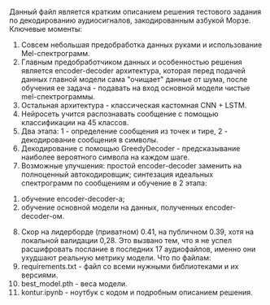 Данный файл является кратким описанием решения тестового задания по декодированию аудиосигналов, закодированным азбукой Морзе.
Ключевые моменты:
1. Совсем небольшая предобработка данных руками и использование Mel-спектрограмм.
2. Главным предобработчиком данных и особенностью решения является encoder-decoder архитектура, которая перед подачей данных главной модели сама "очищает"
данные от шума, после обучения ее задача - подавать на вход основной модели чистые mel-спектрограммы.
3. Остальная архитектура - классическая кастомная CNN + LSTM. 
4. Нейросеть учится распознавать сообщение с помощью классификации на 45 классов.
5. Два этапа: 1 - определение сообщения из точек и тире, 2 - декодирование сообщения в символы.
6. Декодирование с помощью GreedyDecoder - предсказывание наиболее вероятного символа на каждом шаге.
7. Возможные улучшения: простой encoder-decoder заменить на полноценный автокодировщик; синтезация идеальных спектрограмм по сообщениям и обучение в 2 этапа:
1) обучение encoder-decoder-а; 
2) обучение основной модели на данных, полученных encoder-decoder-ом.
8. Скор на лидерборде (приватном) 0.41, на публичном 0.39, хотя на локальной валидации 0,28. Это вызвано тем, что я не успел расшифровать послание
в последних 17 аудиофайлов, именно они ухудшают реальную метрику модели. 
Что по файлам:
1. requirements.txt - файл со всеми нужными библиотеками и их версиями.
2. best_model.pth - веса модели.
3. kontur.ipynb - ноутбук с кодом и подробным описанием решения.